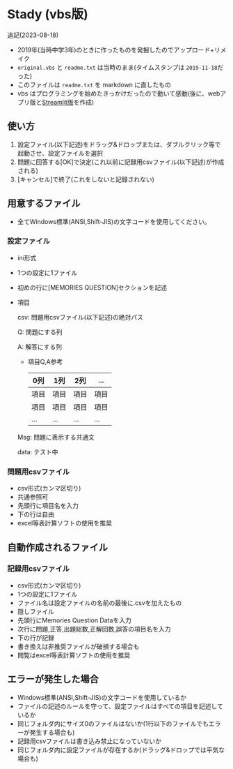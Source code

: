 # Stady (vbs版)

追記(2023-08-18)

* 2019年(当時中学3年)のときに作ったものを発掘したのでアップロード+リメイク
* `original.vbs` と `readme.txt` は当時のまま(タイムスタンプは `2019-11-18`だった)
* このファイルは `readme.txt` を markdown に直したもの
* vbs はプログラミングを始めたきっかけだったので動いて感動(後に、webアプリ版と[Streamlit版](https://github.com/N-ha-1050/stady-streamlit)を作成)

## 使い方

1. 設定ファイル(以下記述)をドラッグ&ドロップまたは、ダブルクリック等で起動させ、設定ファイルを選択
2. 問題に回答する[OK]で決定(これ以前に記録用csvファイル(以下記述)が作成される)
3. [キャンセル]で終了(これをしないと記録されない)

## 用意するファイル

* 全てWindows標準(ANSI,Shift-JIS)の文字コードを使用してください。

### 設定ファイル

* ini形式
* 1つの設定に1ファイル
* 初めの行に[MEMORIES QUESTION]セクションを記述
* 項目
  
  csv: 問題用csvファイル(以下記述)の絶対パス
  
  Q: 問題にする列
  
  A: 解答にする列
  
  * 項目Q,A参考

    |0列|1列|2列|...|
    |---|---|---|---|
    |項目|項目|項目|項目|
    |項目|項目|項目|項目|
    |...|...|...|...|
  
  Msg: 問題に表示する共通文
  
  data: テスト中

### 問題用csvファイル

* csv形式(カンマ区切り)
* 共通参照可
* 先頭行に項目名を入力
* 下の行は自由
* excel等表計算ソフトの使用を推奨

## 自動作成されるファイル

### 記録用csvファイル

* csv形式(カンマ区切り)
* 1つの設定に1ファイル
* ファイル名は設定ファイルの名前の最後に.csvを加えたもの
* 隠しファイル
* 先頭行にMemories Question Dataを入力
* 次行に問題,正答,出題総数,正解回数,誤答の項目名を入力
* 下の行が記録
* 書き換えは非推奨ファイルが破損する場合も
* 閲覧はexcel等表計算ソフトの使用を推奨

## エラーが発生した場合

* Windows標準(ANSI,Shift-JIS)の文字コードを使用しているか
* ファイルの記述のルールを守って、設定ファイルはすべての項目を記述しているか
* 同じフォルダ内にサイズ0のファイルはないか(1行以下のファイルでもエラーが発生する場合も)
* 記録用csvファイルは書き込み禁止になっていないか
* 同じフォルダ内に設定ファイルが存在するか(ドラッグ&ドロップでは平気な場合も)

